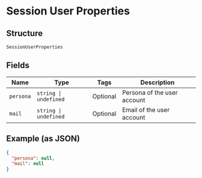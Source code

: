 
# Session User Properties

## Structure

`SessionUserProperties`

## Fields

| Name | Type | Tags | Description |
|  --- | --- | --- | --- |
| `persona` | `string \| undefined` | Optional | Persona of the user account |
| `mail` | `string \| undefined` | Optional | Email of the user account |

## Example (as JSON)

```json
{
  "persona": null,
  "mail": null
}
```


